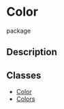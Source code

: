 # Color
package
## Description

## Classes
* [Color](Color/../Color/Color.md)
* [Colors](Color/../Color/Colors.md)
